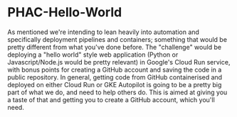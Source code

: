 # PHAC-Hello-World

As mentioned we're intending to lean heavily into automation and specifically deployment pipelines and containers; something that would be pretty different from what you've done before. The "challenge" would be deploying a "hello world" style web application (Python or Javascript/Node.js would be pretty relevant) in Google's Cloud Run service, with bonus points for creating a GitHub account and saving the code in a public repository. In general, getting code from GitHub containerised and deployed on either Cloud Run or GKE Autopilot is going to be a pretty big part of what we do, and need to help others do. This is aimed at giving you a taste of that and getting you to create a GitHub account, which you'll need.
